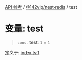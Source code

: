 [API 参考](../../../index.md) / [@142vip/nest-redis](../index.md) / test

# 变量: test

> `const` **test**: `1` = `1`

定义于: [index.ts:1](https://github.com/142vip/core-x/blob/d4a5b2e7c860b49a40d6ff85745b241507ccf1fd/packages/nest-redis/src/index.ts#L1)
